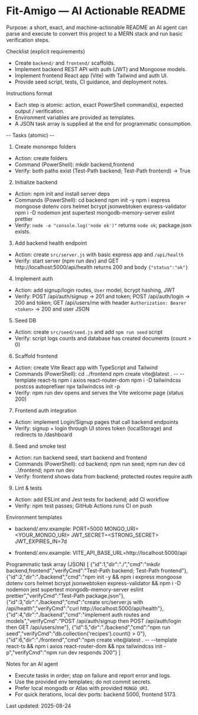 # Fit-Amigo — AI Actionable README

Purpose: a short, exact, and machine-actionable README an AI agent can parse and execute to convert this project to a MERN stack and run basic verification steps.

Checklist (explicit requirements)
- Create `backend/` and `frontend/` scaffolds.
- Implement backend REST API with auth (JWT) and Mongoose models.
- Implement frontend React app (Vite) with Tailwind and auth UI.
- Provide seed script, tests, CI guidance, and deployment notes.

Instructions format
- Each step is atomic: action, exact PowerShell command(s), expected output / verification.
- Environment variables are provided as templates.
- A JSON task array is supplied at the end for programmatic consumption.

-- Tasks (atomic) --

1) Create monorepo folders
- Action: create folders
- Command (PowerShell):
  mkdir backend,frontend
- Verify: both paths exist (Test-Path backend; Test-Path frontend) -> True

2) Initialize backend
- Action: npm init and install server deps
- Commands (PowerShell):
  cd backend
  npm init -y
  npm i express mongoose dotenv cors helmet bcrypt jsonwebtoken express-validator
  npm i -D nodemon jest supertest mongodb-memory-server eslint prettier
- Verify: `node -e "console.log('node ok')"` returns `node ok`; package.json exists.

3) Add backend health endpoint
- Action: create `src/server.js` with basic express app and `/api/health`
- Verify: start server (npm run dev) and GET http://localhost:5000/api/health returns 200 and body `{"status":"ok"}`

4) Implement auth
- Action: add signup/login routes, `User` model, bcrypt hashing, JWT
- Verify: POST /api/auth/signup -> 201 and token; POST /api/auth/login -> 200 and token; GET /api/users/me with header `Authorization: Bearer <token>` -> 200 and user JSON

5) Seed DB
- Action: create `src/seed/seed.js` and add `npm run seed` script
- Verify: script logs counts and database has created documents (count > 0)

6) Scaffold frontend
- Action: create Vite React app with TypeScript and Tailwind
- Commands (PowerShell):
  cd ../frontend
  npm create vite@latest . -- --template react-ts
  npm i axios react-router-dom
  npm i -D tailwindcss postcss autoprefixer
  npx tailwindcss init -p
- Verify: npm run dev opens and serves the Vite welcome page (status 200)

7) Frontend auth integration
- Action: implement Login/Signup pages that call backend endpoints
- Verify: signup + login through UI stores token (localStorage) and redirects to /dashboard

8) Seed and smoke test
- Action: run backend seed, start backend and frontend
- Commands (PowerShell):
  cd backend; npm run seed; npm run dev
  cd ..\frontend; npm run dev
- Verify: frontend shows data from backend; protected routes require auth

9) Lint & tests
- Action: add ESLint and Jest tests for backend; add CI workflow
- Verify: npm test passes; GitHub Actions runs CI on push

Environment templates
- backend/.env.example:
  PORT=5000
  MONGO_URI=<YOUR_MONGO_URI>
  JWT_SECRET=<STRONG_SECRET>
  JWT_EXPIRES_IN=7d

- frontend/.env.example:
  VITE_API_BASE_URL=http://localhost:5000/api

Programmatic task array (JSON)
[
  {"id":1,"dir":"./","cmd":"mkdir backend,frontend","verifyCmd":"Test-Path backend; Test-Path frontend"},
  {"id":2,"dir":"./backend","cmd":"npm init -y && npm i express mongoose dotenv cors helmet bcrypt jsonwebtoken express-validator && npm i -D nodemon jest supertest mongodb-memory-server eslint prettier","verifyCmd":"Test-Path package.json"},
  {"id":3,"dir":"./backend","cmd":"create src/server.js with /api/health","verifyCmd":"curl http://localhost:5000/api/health"},
  {"id":4,"dir":"./backend","cmd":"implement auth routes and models","verifyCmd":"POST /api/auth/signup then POST /api/auth/login then GET /api/users/me"},
  {"id":5,"dir":"./backend","cmd":"npm run seed","verifyCmd":"db.collection('recipes').count() > 0"},
  {"id":6,"dir":"./frontend","cmd":"npm create vite@latest . -- --template react-ts && npm i axios react-router-dom && npx tailwindcss init -p","verifyCmd":"npm run dev responds 200"}
]

Notes for an AI agent
- Execute tasks in order; stop on failure and report error and logs.
- Use the provided env templates; do not commit secrets.
- Prefer local mongodb or Atlas with provided `MONGO_URI`.
- For quick iterations, local dev ports: backend 5000, frontend 5173.

Last updated: 2025-08-24
